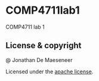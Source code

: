# COMP4711lab1
COMP4711 lab 1

## License & copyright

@ Jonathan De Maeseneer

Licensed under the [apache license](LICENSE).